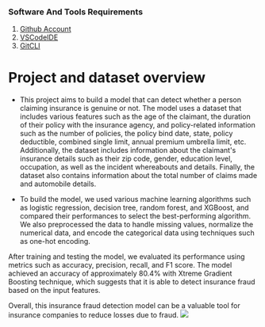 ### Software And Tools Requirements

1. [Github Account](https://github.com)
2. [VSCodeIDE](https://code.visualstudio.com/)
3. [GitCLI](https://git-scm.com/book/en/v2/Getting-Started-The-Command-Line)

# Project and dataset overview
* This project aims to build a model that can detect whether a person claiming insurance is genuine or not. The model uses a dataset that includes various features such as the age of the claimant, the duration of their policy with the insurance agency, and policy-related information such as the number of policies, the policy bind date, state, policy deductible, combined single limit, annual premium umbrella limit, etc. Additionally, the dataset includes information about the claimant's insurance details such as their zip code, gender, education level, occupation, as well as the incident whereabouts and details. Finally, the dataset also contains information about the total number of claims made and automobile details.

* To build the model, we used various machine learning algorithms such as logistic regression, decision tree, random forest, and XGBoost, and compared their performances to select the best-performing algorithm. We also preprocessed the data to handle missing values, normalize the numerical data, and encode the categorical data using techniques such as one-hot encoding.

After training and testing the model, we evaluated its performance using metrics such as accuracy, precision, recall, and F1 score. The model achieved an accuracy of approximately 80.4% with Xtreme Gradient Boosting technique, which suggests that it is able to detect insurance fraud based on the input features.

Overall, this insurance fraud detection model can be a valuable tool for insurance companies to reduce losses due to fraud.
![](https://github.com/Lak2k1/IFD/blob/main/2023-03-28%2000-52-16.gif)
